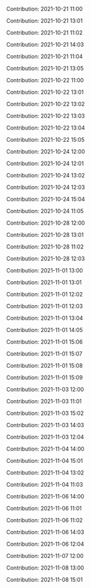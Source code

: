 Contribution: 2021-10-21 11:00

Contribution: 2021-10-21 13:01

Contribution: 2021-10-21 11:02

Contribution: 2021-10-21 14:03

Contribution: 2021-10-21 11:04

Contribution: 2021-10-21 13:05

Contribution: 2021-10-22 11:00

Contribution: 2021-10-22 13:01

Contribution: 2021-10-22 13:02

Contribution: 2021-10-22 13:03

Contribution: 2021-10-22 13:04

Contribution: 2021-10-22 15:05

Contribution: 2021-10-24 12:00

Contribution: 2021-10-24 12:01

Contribution: 2021-10-24 13:02

Contribution: 2021-10-24 12:03

Contribution: 2021-10-24 15:04

Contribution: 2021-10-24 11:05

Contribution: 2021-10-28 12:00

Contribution: 2021-10-28 13:01

Contribution: 2021-10-28 11:02

Contribution: 2021-10-28 12:03

Contribution: 2021-11-01 13:00

Contribution: 2021-11-01 13:01

Contribution: 2021-11-01 12:02

Contribution: 2021-11-01 12:03

Contribution: 2021-11-01 13:04

Contribution: 2021-11-01 14:05

Contribution: 2021-11-01 15:06

Contribution: 2021-11-01 15:07

Contribution: 2021-11-01 15:08

Contribution: 2021-11-01 15:09

Contribution: 2021-11-03 12:00

Contribution: 2021-11-03 11:01

Contribution: 2021-11-03 15:02

Contribution: 2021-11-03 14:03

Contribution: 2021-11-03 12:04

Contribution: 2021-11-04 14:00

Contribution: 2021-11-04 15:01

Contribution: 2021-11-04 13:02

Contribution: 2021-11-04 11:03

Contribution: 2021-11-06 14:00

Contribution: 2021-11-06 11:01

Contribution: 2021-11-06 11:02

Contribution: 2021-11-06 14:03

Contribution: 2021-11-06 12:04

Contribution: 2021-11-07 12:00

Contribution: 2021-11-08 13:00

Contribution: 2021-11-08 15:01

